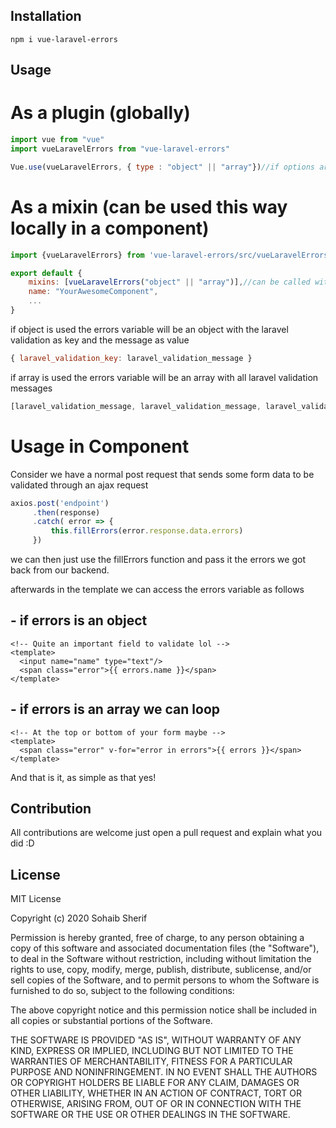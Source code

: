 ## Installation


```
npm i vue-laravel-errors
```

## Usage

# As a plugin (globally)

```js
import vue from "vue"
import vueLaravelErrors from "vue-laravel-errors"

Vue.use(vueLaravelErrors, { type : "object" || "array"})//if options are omitted returns default laravel error object
```

# As a mixin (can be used this way locally in a component)

```js
import {vueLaravelErrors} from 'vue-laravel-errors/src/vueLaravelErrors'

export default {
    mixins: [vueLaravelErrors("object" || "array")],//can be called without passing an argument to get default laravel error object
    name: "YourAwesomeComponent",
    ...
}
```

if object is used the errors variable will be an object with the laravel validation as key and the message as value
```js
{ laravel_validation_key: laravel_validation_message }
```
if array is used the errors variable will be an array with all laravel validation messages
```js
[laravel_validation_message, laravel_validation_message, laravel_validation_message]
```

# Usage in Component

Consider we have a normal post request that sends some form data to be validated through an ajax request
```js
axios.post('endpoint')
     .then(response)
     .catch( error => {
         this.fillErrors(error.response.data.errors)
     })
```
we can then just use the fillErrors function and pass it the errors we got back from our backend.

afterwards in the template we can access the errors variable as follows

## - if errors is an object

```vue
<!-- Quite an important field to validate lol -->
<template>
  <input name="name" type="text"/>
  <span class="error">{{ errors.name }}</span>
</template>
```

## - if errors is an array we can loop
```vue
<!-- At the top or bottom of your form maybe -->
<template>
  <span class="error" v-for="error in errors">{{ errors }}</span>
</template>
```


And that is it, as simple as that yes!


## Contribution

All contributions are welcome just open a pull request and explain what you did :D

## License

MIT License

Copyright (c) 2020 Sohaib Sherif

Permission is hereby granted, free of charge, to any person obtaining a copy
of this software and associated documentation files (the "Software"), to deal
in the Software without restriction, including without limitation the rights
to use, copy, modify, merge, publish, distribute, sublicense, and/or sell
copies of the Software, and to permit persons to whom the Software is
furnished to do so, subject to the following conditions:

The above copyright notice and this permission notice shall be included in all
copies or substantial portions of the Software.

THE SOFTWARE IS PROVIDED "AS IS", WITHOUT WARRANTY OF ANY KIND, EXPRESS OR
IMPLIED, INCLUDING BUT NOT LIMITED TO THE WARRANTIES OF MERCHANTABILITY,
FITNESS FOR A PARTICULAR PURPOSE AND NONINFRINGEMENT. IN NO EVENT SHALL THE
AUTHORS OR COPYRIGHT HOLDERS BE LIABLE FOR ANY CLAIM, DAMAGES OR OTHER
LIABILITY, WHETHER IN AN ACTION OF CONTRACT, TORT OR OTHERWISE, ARISING FROM,
OUT OF OR IN CONNECTION WITH THE SOFTWARE OR THE USE OR OTHER DEALINGS IN THE
SOFTWARE.


